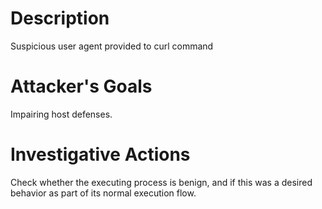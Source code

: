 # Description
Suspicious user agent provided to curl command
# Attacker's Goals
Impairing host defenses.
# Investigative Actions
Check whether the executing process is benign, and if this was a desired behavior as part of its normal execution flow.
